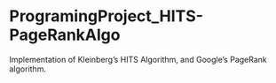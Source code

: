 # ProgramingProject_HITS-PageRankAlgo
Implementation of Kleinberg’s HITS Algorithm, and Google’s PageRank algorithm.
